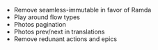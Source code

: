 - Remove seamless-immutable in favor of Ramda
- Play around flow types
- Photos pagination
- Photos prev/next in translations
- Remove redunant actions and epics
